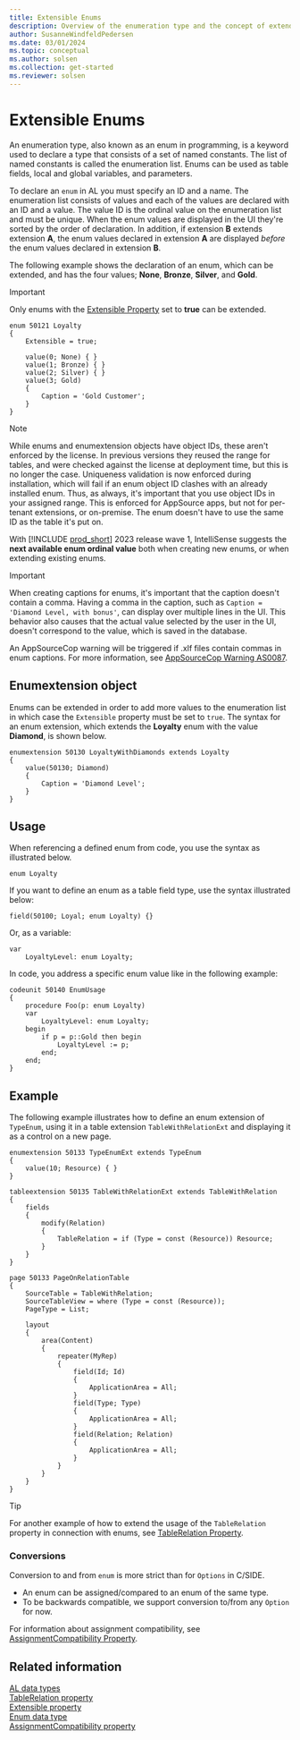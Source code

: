 ```yaml
---
title: Extensible Enums
description: Overview of the enumeration type and the concept of extending them.
author: SusanneWindfeldPedersen
ms.date: 03/01/2024
ms.topic: conceptual
ms.author: solsen
ms.collection: get-started
ms.reviewer: solsen
---
```


# Extensible Enums

An enumeration type, also known as an enum in programming, is a keyword used to declare a type that consists of a set of named constants. The list of named constants is called the enumeration list. Enums can be used as table fields, local and global variables, and parameters.

To declare an `enum` in AL you must specify an ID and a name. The enumeration list consists of values and each of the values are declared with an ID and a value. The value ID is the ordinal value on the enumeration list and must be unique. When the enum values are displayed in the UI they're sorted by the order of declaration. In addition, if extension **B** extends extension **A**, the enum values declared in extension **A** are displayed *before* the enum values declared in extension **B**.

The following example shows the declaration of an enum, which can be extended, and has the four values; **None**, **Bronze**, **Silver**, and **Gold**. 

> [!IMPORTANT]  
> Only enums with the [Extensible Property](properties/devenv-extensible-property.md) set to **true** can be extended.


```AL
enum 50121 Loyalty
{
    Extensible = true;
    
    value(0; None) { }
    value(1; Bronze) { }
    value(2; Silver) { }
    value(3; Gold)
    {
        Caption = 'Gold Customer';
    }
}
```

> [!NOTE]  
> While enums and enumextension objects have object IDs, these aren't enforced by the license. In previous versions they reused the range for tables, and were checked against the license at deployment time, but this is no longer the case. Uniqueness validation is now enforced during installation, which will fail if an enum object ID clashes with an already installed enum. Thus, as always, it's important that you use object IDs in your assigned range. This is enforced for AppSource apps, but not for per-tenant extensions, or on-premise. The enum doesn't have to use the same ID as the table it's put on.
>
> With [!INCLUDE [prod_short](includes/prod_short.md)] 2023 release wave 1, IntelliSense suggests the **next available enum ordinal value** both when creating new enums, or when extending existing enums.

> [!IMPORTANT]  
> When creating captions for enums, it's important that the caption doesn't contain a comma. Having a comma in the caption, such as `Caption = 'Diamond Level, with bonus'`, can display over multiple lines in the UI. This behavior also causes that the actual value selected by the user in the UI, doesn't correspond to the value, which is saved in the database.
>
> An AppSourceCop warning will be triggered if .xlf files contain commas in enum captions. For more information, see [AppSourceCop Warning AS0087](analyzers/appsourcecop-as0087.md).

## Enumextension object

Enums can be extended in order to add more values to the enumeration list in which case the `Extensible` property must be set to `true`. The syntax for an enum extension, which extends the **Loyalty** enum with the value **Diamond**, is shown below.

```AL
enumextension 50130 LoyaltyWithDiamonds extends Loyalty
{
    value(50130; Diamond)
    {
        Caption = 'Diamond Level';
    }
}
```

## Usage

When referencing a defined enum from code, you use the syntax as illustrated below.

`enum Loyalty`

If you want to define an enum as a table field type, use the syntax illustrated below:
 
```AL
field(50100; Loyal; enum Loyalty) {}
```

Or, as a variable:

```AL
var
    LoyaltyLevel: enum Loyalty;
```

In code, you address a specific enum value like in the following example:

```AL
codeunit 50140 EnumUsage
{
    procedure Foo(p: enum Loyalty)
    var
        LoyaltyLevel: enum Loyalty;
    begin
        if p = p::Gold then begin
            LoyaltyLevel := p;
        end;
    end;
}
```

## Example

The following example illustrates how to define an enum extension of `TypeEnum`, using it in a table extension `TableWithRelationExt` and displaying it as a control on a new page.

```AL
enumextension 50133 TypeEnumExt extends TypeEnum
{
    value(10; Resource) { }
}

tableextension 50135 TableWithRelationExt extends TableWithRelation
{
    fields
    {
        modify(Relation)
        {
            TableRelation = if (Type = const (Resource)) Resource;
        }
    }
}

page 50133 PageOnRelationTable
{
    SourceTable = TableWithRelation;
    SourceTableView = where (Type = const (Resource));
    PageType = List;

    layout
    {
        area(Content)
        {
            repeater(MyRep)
            {
                field(Id; Id)
                {
                    ApplicationArea = All;
                }
                field(Type; Type)
                {
                    ApplicationArea = All;
                }
                field(Relation; Relation)
                {
                    ApplicationArea = All;
                }
            }
        }
    }
}
```

> [!TIP]  
> For another example of how to extend the usage of the `TableRelation` property in connection with enums, see [TableRelation Property](properties/devenv-tablerelation-property.md).

<!--
## Business Central on-premises

If you want to extend an existing [!INCLUDE[d365fin_md](includes/d365fin_md.md)] on-premises enum, it's possible to mark a table field in C/SIDE as extensible. To enable running C/SIDE and AL side-by-side, see [Running C/SIDE and AL Side-by-Side](devenv-running-cside-and-al-side-by-side.md).

Table field options in C/SIDE have three properties to enable enum support:

|Property name|Data type|
|-------------|---------|
|Extensible   | Boolean, default value is **No**. |
|EnumTypeId   | Integer |
|EnumTypeName | Text    |

Some table fields share options that are semantically identical. In those cases, the **EnumTypeId** and **EnumTypeName** must be the same across all the fields. There's no design or runtime check for collision of IDs, but loading generated symbols, see [Running C/SIDE and AL Side-by-Side](devenv-running-cside-and-al-side-by-side.md), into the compiler will show collision errors. -->

### Conversions

Conversion to and from `enum` is more strict than for `Options` in C/SIDE. 

- An enum can be assigned/compared to an enum of the same type. 
- To be backwards compatible, we support conversion to/from any `Option` for now.

For information about assignment compatibility, see [AssignmentCompatibility Property](properties/devenv-assignmentcompatibility-property.md).

## Related information

[AL data types](./methods-auto/library.md)  
[TableRelation property](properties/devenv-tablerelation-property.md)  
[Extensible property](properties/devenv-extensible-property.md)  
[Enum data type](methods-auto/enum/enum-data-type.md)  
[AssignmentCompatibility property](properties/devenv-assignmentcompatibility-property.md)